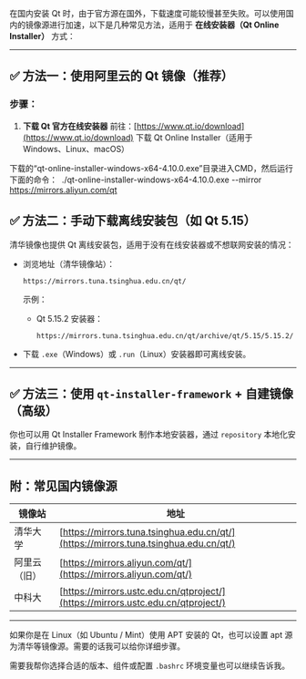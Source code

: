 在国内安装 Qt 时，由于官方源在国外，下载速度可能较慢甚至失败。可以使用国内的镜像源进行加速，以下是几种常见方法，适用于 **在线安装器（Qt Online Installer）** 方式：

---

## ✅ 方法一：使用阿里云的 Qt 镜像（推荐）

### 步骤：

1. **下载 Qt 官方在线安装器**
   前往：[https://www.qt.io/download](https://www.qt.io/download)
   下载 Qt Online Installer（适用于 Windows、Linux、macOS）

下载的“qt-online-installer-windows-x64-4.10.0.exe”目录进入CMD，然后运行下面的命令：  ./qt-online-installer-windows-x64-4.10.0.exe --mirror https://mirrors.aliyun.com/qt

## ✅ 方法二：手动下载离线安装包（如 Qt 5.15）

清华镜像也提供 Qt 离线安装包，适用于没有在线安装器或不想联网安装的情况：

- 浏览地址（清华镜像站）：

  ```
  https://mirrors.tuna.tsinghua.edu.cn/qt/
  ```

  示例：

  - Qt 5.15.2 安装器：

    ```
    https://mirrors.tuna.tsinghua.edu.cn/qt/archive/qt/5.15/5.15.2/
    ```
- 下载 `.exe`（Windows）或 `.run`（Linux）安装器即可离线安装。

---

## ✅ 方法三：使用 `qt-installer-framework` + 自建镜像（高级）

你也可以用 Qt Installer Framework 制作本地安装器，通过 `repository` 本地化安装，自行维护镜像。

---

## 附：常见国内镜像源

| 镜像站       | 地址                                                                              |
| ------------ | --------------------------------------------------------------------------------- |
| 清华大学     | [https://mirrors.tuna.tsinghua.edu.cn/qt/](https://mirrors.tuna.tsinghua.edu.cn/qt/) |
| 阿里云（旧） | [https://mirrors.aliyun.com/qt/](https://mirrors.aliyun.com/qt/)                     |
| 中科大       | [https://mirrors.ustc.edu.cn/qtproject/](https://mirrors.ustc.edu.cn/qtproject/)     |

---

如果你是在 Linux（如 Ubuntu / Mint）使用 APT 安装的 Qt，也可以设置 apt 源为清华等镜像源。需要的话我可以给你详细步骤。

需要我帮你选择合适的版本、组件或配置 `.bashrc` 环境变量也可以继续告诉我。
